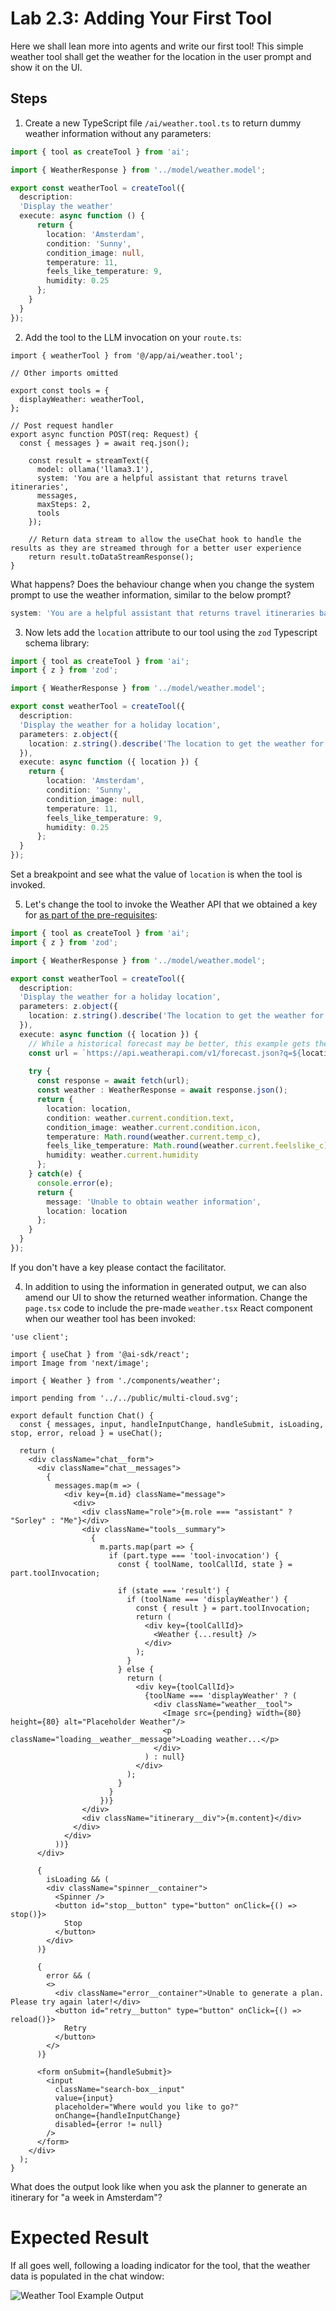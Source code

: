 # Lab 2.3: Adding Your First Tool

Here we shall lean more into agents and write our first tool! This simple weather tool shall get the weather for the location in the user prompt and show it on the UI.

## Steps

1. Create a new TypeScript file `/ai/weather.tool.ts` to return dummy weather information without any parameters:

```ts
import { tool as createTool } from 'ai';

import { WeatherResponse } from '../model/weather.model';

export const weatherTool = createTool({
  description: 
  'Display the weather'
  execute: async function () {
      return { 
        location: 'Amsterdam', 
        condition: 'Sunny', 
        condition_image: null,
        temperature: 11,
        feels_like_temperature: 9,
        humidity: 0.25
      };
    } 
  }
});
```

2. Add the tool to the LLM invocation on your `route.ts`:

```tsx
import { weatherTool } from '@/app/ai/weather.tool';

// Other imports omitted

export const tools = {
  displayWeather: weatherTool,
};

// Post request handler
export async function POST(req: Request) {
  const { messages } = await req.json();
  
    const result = streamText({
      model: ollama('llama3.1'),
      system: 'You are a helpful assistant that returns travel itineraries',
      messages,
      maxSteps: 2,
      tools
    });

    // Return data stream to allow the useChat hook to handle the results as they are streamed through for a better user experience
    return result.toDataStreamResponse();
}
```

What happens? Does the behaviour change when you change the system prompt to use the weather information, similar to the below prompt?

```ts
system: 'You are a helpful assistant that returns travel itineraries based on the specified location.'
```

3. Now lets add the `location` attribute to our tool using the `zod` Typescript schema library:

```ts
import { tool as createTool } from 'ai';
import { z } from 'zod';

import { WeatherResponse } from '../model/weather.model';

export const weatherTool = createTool({
  description: 
  'Display the weather for a holiday location',
  parameters: z.object({
    location: z.string().describe('The location to get the weather for')
  }),
  execute: async function ({ location }) {
    return { 
        location: 'Amsterdam', 
        condition: 'Sunny', 
        condition_image: null,
        temperature: 11,
        feels_like_temperature: 9,
        humidity: 0.25
      };
  }
});
```

Set a breakpoint and see what the value of `location` is when the tool is invoked.

5. Let's change the tool to invoke the Weather API that we obtained a key for [as part of the pre-requisites](../0-prerequisites.md):

```ts
import { tool as createTool } from 'ai';
import { z } from 'zod';

import { WeatherResponse } from '../model/weather.model';

export const weatherTool = createTool({
  description: 
  'Display the weather for a holiday location',
  parameters: z.object({
    location: z.string().describe('The location to get the weather for')
  }),
  execute: async function ({ location }) {
    // While a historical forecast may be better, this example gets the next 3 days
    const url = `https://api.weatherapi.com/v1/forecast.json?q=${location}&days=3&key=${process.env.WEATHER_API_KEY}`;
    
    try {
      const response = await fetch(url);
      const weather : WeatherResponse = await response.json();
      return { 
        location: location, 
        condition: weather.current.condition.text, 
        condition_image: weather.current.condition.icon,
        temperature: Math.round(weather.current.temp_c),
        feels_like_temperature: Math.round(weather.current.feelslike_c),
        humidity: weather.current.humidity
      };
    } catch(e) {
      console.error(e);
      return { 
        message: 'Unable to obtain weather information', 
        location: location
      };
    }
  }
});
```

If you don't have a key please contact the facilitator.

4. In addition to using the information in generated output, we can also amend our UI to show the returned weather information. Change the `page.tsx` code to include the pre-made `weather.tsx` React component when our weather tool has been invoked:

```tsx
'use client';

import { useChat } from '@ai-sdk/react';
import Image from 'next/image';

import { Weather } from './components/weather';

import pending from '../../public/multi-cloud.svg';

export default function Chat() {
  const { messages, input, handleInputChange, handleSubmit, isLoading, stop, error, reload } = useChat();

  return (
    <div className="chat__form">
      <div className="chat__messages">
        {
          messages.map(m => (
            <div key={m.id} className="message">
              <div>
                <div className="role">{m.role === "assistant" ? "Sorley" : "Me"}</div>
                <div className="tools__summary">
                  {
                    m.parts.map(part => {
                      if (part.type === 'tool-invocation') {
                        const { toolName, toolCallId, state } = part.toolInvocation;

                        if (state === 'result') {
                          if (toolName === 'displayWeather') {
                            const { result } = part.toolInvocation;
                            return (
                              <div key={toolCallId}>
                                <Weather {...result} />
                              </div>
                            );
                          }
                        } else {
                          return (
                            <div key={toolCallId}>
                              {toolName === 'displayWeather' ? (
                                <div className="weather__tool">
                                  <Image src={pending} width={80} height={80} alt="Placeholder Weather"/>
                                  <p className="loading__weather__message">Loading weather...</p>
                                </div>
                              ) : null}
                            </div>
                          );
                        }
                      }
                    })}
                </div>
                <div className="itinerary__div">{m.content}</div>
              </div>
            </div>
          ))}
      </div>

      {
        isLoading && (
        <div className="spinner__container">
          <Spinner />
          <button id="stop__button" type="button" onClick={() => stop()}>
            Stop
          </button>
        </div>
      )}

      { 
        error && (
        <>
          <div className="error__container">Unable to generate a plan. Please try again later!</div>
          <button id="retry__button" type="button" onClick={() => reload()}>
            Retry
          </button>
        </>
      )}

      <form onSubmit={handleSubmit}>
        <input
          className="search-box__input"
          value={input}
          placeholder="Where would you like to go?"
          onChange={handleInputChange}
          disabled={error != null}
        />
      </form>
    </div>
  );
}
```

What does the output look like when you ask the planner to generate an itinerary for "a week in Amsterdam"?

# Expected Result

If all goes well, following a loading indicator for the tool, that the weather data is populated in the chat window:

![Weather Tool Example Output](./screenshots/3/3-weather-tool-screenshot.png)